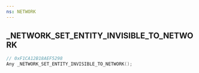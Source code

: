 ```yaml
---
ns: NETWORK
---
```

## _NETWORK_SET_ENTITY_INVISIBLE_TO_NETWORK

```c
// 0xF1CA12B18AEF5298
Any _NETWORK_SET_ENTITY_INVISIBLE_TO_NETWORK();
```

